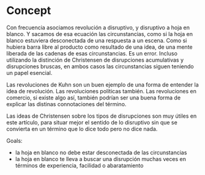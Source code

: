 # Concept

Con frecuencia asociamos revolución a disruptivo, y disruptivo a hoja en blanco. Y sacamos de esa ecuación las circunstancias, como si la hoja en blanco estuviera desconectada de una respuesta a un escena. Como si hubiera barra libre al producto como resultado de una idea, de una mente liberada de las cadenas de esas circunstancias. Es un error. Incluso utilizando la distinción de Christensen de disrupciones acumulativas y disrupciones bruscas, en ambos casos las circunstancias siguen teniendo un papel esencial.

Las revoluciones de Kuhn son un buen ejemplo de una forma de entender la idea de revolución. Las revoluciones políticas también. Las revoluciones en comercio, si existe algo así, también podrían ser una buena forma de explicar las distinas connotaciones del término.

Las ideas de Christensen sobre los tipos de disrupciones son muy útiles en este artículo, para situar mejor el sentido de lo disruptivo sin que se convierta en un término que lo dice todo pero no dice nada.

Goals:

- la hoja en blanco no debe estar desconectada de las circunstancias
- la hoja en blanco te lleva a buscar una disrupción muchas veces en términos de experiencia, facilidad o abaratamiento
